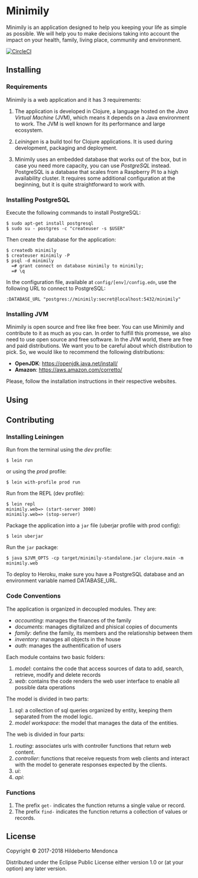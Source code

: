 # Minimily

Minimily is an application designed to help you keeping your life as simple as possible. We will help you to make decisions taking into account the impact on your health, family, living place, community and environment.

[![CircleCI](https://circleci.com/gh/htmfilho/minimily.svg?style=svg)](https://circleci.com/gh/htmfilho/minimily)

## Installing

### Requirements

Minimily is a web application and it has 3 requirements: 

 1. The application is developed in Clojure, a language hosted on the *Java Virtual Machine* (JVM), which means it depends on a Java environment to work. The JVM is well known for its performance and large ecosystem.

 2. *Leiningen* is a build tool for Clojure applications. It is used during development, packaging and deployment.

 3. Minimily uses an embedded database that works out of the box, but in case you need more capacity, you can use *PostgreSQL* instead. PostgreSQL is a database that scales from a Raspberry PI to a high availability cluster. It requires some additional configuration at the beginning, but it is quite straightforward to work with.

### Installing PostgreSQL

Execute the following commands to install PostgreSQL:

    $ sudo apt-get install postgresql
    $ sudo su - postgres -c "createuser -s $USER"

Then create the database for the application:

    $ createdb minimily
    $ createuser minimily -P
    $ psql -d minimily
      =# grant connect on database minimily to minimily;
      =# \q

In the configuration file, available at `config/[env]/config.edn`, use the following URL to connect to PostgreSQL:

    :DATABASE_URL "postgres://minimily:secret@localhost:5432/minimily"

### Installing JVM

Minimily is open source and free like free beer. You can use Minimily and contribute to it as much as you can. In order to fulfill this promesse, we also need to use open source and free software. In the JVM world, there are free and paid distributions. We want you to be careful about which distribution to pick. So, we would like to recommend the following distributions:

* **OpenJDK**: https://openjdk.java.net/install/
* **Amazon**: https://aws.amazon.com/corretto/

Please, follow the installation instructions in their respective websites.

## Using

## Contributing

### Installing Leiningen

Run from the terminal using the _dev_ profile:

    $ lein run

or using the _prod_ profile:

    $ lein with-profile prod run

Run from the REPL (dev profile):

    $ lein repl
    minimily.web=> (start-server 3000)
    minimily.web=> (stop-server)

Package the application into a `jar` file (uberjar profile with prod config):

    $ lein uberjar

Run the `jar` package:

    $ java $JVM_OPTS -cp target/minimily-standalone.jar clojure.main -m minimily.web

To deploy to Heroku, make sure you have a PostgreSQL database and an 
environment variable named DATABASE_URL.

### Code Conventions

The application is organized in decoupled modules. They are:

- _accounting_: manages the finances of the family
- _documents_: manages digitalized and phisical copies of documents
- _family_: define the family, its members and the relationship between them
- _inventory_: manages all objects in the house
- _auth_: manages the authentification of users

Each module contains two basic folders:

1. _model_: contains the code that access sources of data to add, search, retrieve, modify and delete records
2. _web_: contains the code renders the web user interface to enable all possible data operations

The model is divided in two parts:

1. _sql_: a collection of sql queries organized by entity, keeping them separated from the model logic.
2. _model workspace_: the model that manages the data of the entities.

The web is divided in four parts:

1. _routing_: associates urls with controller functions that return web content.
2. _controller_: functions that receive requests from web clients and interact with the model to generate responses expected by the clients.
3. _ui_:
4. _api_:

### Functions

1. The prefix `get-` indicates the function returns a single value or record.
2. The prefix `find-` indicates the function returns a collection of values or
   records.

## License

Copyright © 2017-2018 Hildeberto Mendonca

Distributed under the Eclipse Public License either version 1.0 or (at
your option) any later version.

